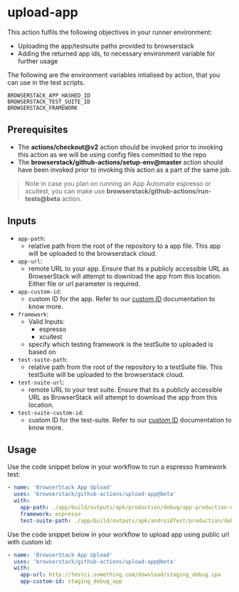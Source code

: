 # upload-app
This action fulfils the following objectives in your runner environment:
* Uploading the app/testsuite paths provided to browserstack
* Adding the returned app ids, to necessary environment variable for further usage

The following are the environment variables intialised by action, that you can use in the test scripts.
```
BROWSERSTACK_APP_HASHED_ID
BROWSERSTACK_TEST_SUITE_ID
BROWSERSTACK_FRAMEWORK
```

## Prerequisites
* The **actions/checkout@v2** action should be invoked prior to invoking this action as we will be using config files committed to the repo 
* The **browserstack/github-actions/setup-env@master** action should have been invoked prior to invoking this action as a part of the same job. 

> Note in case you plan on running an App Automate espresso or xcuitest, you can make use **browserstack/github-actions/run-tests@beta** action. 

## Inputs
* `app-path`:
  * relative path from the root of the repository to a app file. This app will be uploaded to the browserstack cloud.
* `app-url`:
  * remote URL to your app. Ensure that its a publicly accessible URL as BrowserStack will attempt to download the app from this location. Either file or url parameter is required.
* `app-custom-id`:
  * custom ID for the app. Refer to our [custom ID](https://www.browserstack.com/docs/app-automate/appium/upload-app-define-custom-id) documentation to know more. 
* `framework`:
  * Valid Inputs:
    * espresso
    * xcuitest
  * specify which testing framework is the testSuite to uploaded is based on
* `test-suite-path`:
  * relative path from the root of the repository to a testSuite file. This testSuite will be uploaded to the browserstack cloud. 
* `test-suite-url`:
  * remote URL to your test suite. Ensure that its a publicly accessible URL as BrowserStack will attempt to download the app from this location.
* `test-suite-custom-id`:
  * custom ID for the test-suite. Refer to our [custom ID](https://www.browserstack.com/docs/app-automate/appium/upload-app-define-custom-id) documentation to know more. 
   

## Usage
Use the code snippet below in your workflow to run a espresso framework test:
```yaml
- name: 'BrowserStack App Upload'
  uses: 'browserstack/github-actions/upload-app@beta'
  with:
    app-path: ./app/build/outputs/apk/production/debug/app-production-debug.apk
    framework: espresso
    test-suite-path: ./app/build/outputs/apk/androidTest/production/debug/app-production-debug-androidTest.apk
```

Use the code snippet below in your workflow to upload app using public url with custom id:
```yaml
- name: 'BrowserStack App Upload'
  uses: 'browserstack/github-actions/upload-app@beta'
  with:
    app-url: http://testci.something.com/download/staging_debug.ipa
    app-custom-id: staging_debug_app 
```
